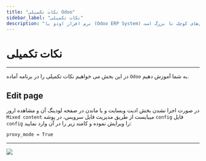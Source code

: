 ```yaml
---
title: "نکات تکمیلی Odoo"
sidebar_label: "نکات تکمیلی"
description: "نرم افزار اودو یا (Odoo ERP System) یک نرم‌افزار مدیریت یکپارچه است که با ارائه مجموعه کاملی از انواع برنامه‌های کاربردی تجاری، یک انتخاب فوق‌العاده برای مدیریت سازمان‌های کوچک تا بزرگ است."
---
```


# نکات تکمیلی
---

در این بخش می خواهیم نکات تکمیلی را در برنامه آماده `Odoo` به شما آموزش دهیم.

## Edit page

در صورت اجرا نشدن بخش ادیت وبسایت و یا ماندن در صفحه لودینگ آن و مشاهده ارور `Mixed content` میبایست از طریق مدیریت فایل سرویس، در پوشه `config` فایل `config` را ویرایش نموده و کامند زیر را در آن وارد نمایید:

```bash
proxy_mode = True
```

---
<a href="https://hub.chabokan.net/fa/services/create/odoo" ><img src="https://s1.chabokan.net/docs/images/odoo-banner.png" /></a>